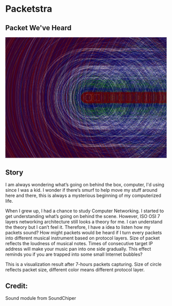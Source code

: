 Packetstra
==========

## Packet We've Heard

![Image of Packetstra](https://github.com/harryhow/Packetstra/blob/master/output/Screen%20Shot%202014-03-25%20at%202.44.16%20PM.png)

## Story

I am always wondering what’s going on behind the box, computer, I'd using since I was a kid.
I wonder if there’s smurf to help move my stuff around here and there, this is always a mysterious beginning of my computerized life.

When I grew up, I had a chance to study Computer Networking. I started to get understanding what’s going on behind the scene. However, ISO OSI 7 layers networking architecture still looks a theory for me. I can understand the theory but I can’t feel it.
Therefore, I have a idea to listen how my packets sound? How might packets would be heard if I turn every packets into different musical instrument based on protocol layers. Size of packet reflects the loudness of musical notes. Times of consecutive target IP address will make your music pan into one side gradually. This effect reminds you if you are trapped into some small Internet bubbles?

This is a visualization result after 7-hours packets capturing. Size of circle reflects packet size, different color means different protocol layer.



## Credit:
Sound module from SoundChiper
